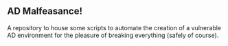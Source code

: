 ## AD Malfeasance!

A repository to house some scripts to automate the creation of a vulnerable AD environment for the pleasure of breaking everything (safely of course).
